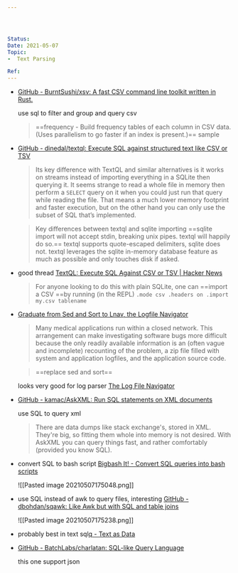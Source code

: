 ```yaml
---




Status: 
Date: 2021-05-07
Topic:
-  Text Parsing

Ref:
---
```










* [GitHub - BurntSushi/xsv: A fast CSV command line toolkit written in Rust.](https://github.com/BurntSushi/xsv)

	use sql to filter and group and query csv
	> ==frequency - Build frequency tables of each column in CSV data. (Uses parallelism to go faster if an index is present.)==
	> sample


* 	[GitHub - dinedal/textql: Execute SQL against structured text like CSV or TSV](https://github.com/dinedal/textql)
	> Its key difference with TextQL and similar alternatives is it works on streams instead of importing everything in a SQLite then querying it. It seems strange to read a whole file in memory then perform a `SELECT` query on it when you could just run that query while reading the file. That means a much lower memory footprint and faster execution, but on the other hand you can only use the subset of SQL that’s implemented.

	> Key differences between textql and sqlite importing
		==sqlite import will not accept stdin, breaking unix pipes. textql will happily do so.==
		textql supports quote-escaped delimiters, sqlite does not.
		textql leverages the sqlite in-memory database feature as much as possible and only touches disk if asked.

* good thread [TextQL: Execute SQL Against CSV or TSV | Hacker News](https://news.ycombinator.com/item?id=16781294)

		
	> For anyone looking to do this with plain SQLite, one can ==import a CSV ==by running (in the REPL)
		```
			.mode csv
			.headers on
			.import my.csv tablename
		```
* [Graduate from Sed and Sort to Lnav, the Logfile Navigator](https://innolitics.com/articles/graduate-from-sed-and-sort-to-lnav-the-logfile-navigator/)
	> Many medical applications run within a closed network. This arrangement can make investigating software bugs more difficult because the only readily available information is an (often vague and incomplete) recounting of the problem, a zip file filled with system and application logfiles, and the application source code.

	> ==replace sed and sort==


	looks very good for log parser [The Log File Navigator](https://lnav.org/)

	

* [GitHub - kamac/AskXML: Run SQL statements on XML documents](https://github.com/kamac/AskXML)

	use SQL to query xml
	
	> There are data dumps like stack exchange's, stored in XML. They're big, so fitting them whole into memory is not desired. With AskXML you can query things fast, and rather comfortably (provided you know SQL).

* convert SQL to bash script [Bigbash It! - Convert SQL queries into bash scripts](http://bigbash.it/)

	![[Pasted image 20210507175048.png]]
	
* use SQL instead of awk to query files, interesting [GitHub - dbohdan/sqawk: Like Awk but with SQL and table joins](https://github.com/dbohdan/sqawk)	

	![[Pasted image 20210507175238.png]]
	
* probably best in text sql[q - Text as Data](http://harelba.github.io/q/)	

* [GitHub - BatchLabs/charlatan: SQL-like Query Language](https://github.com/BatchLabs/charlatan#charlatan)

	this one support json